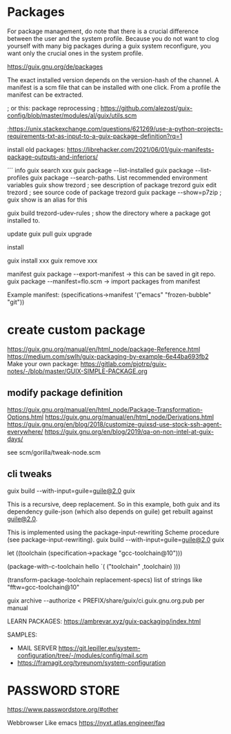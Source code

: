 # Packages

For package management, do note that there is a crucial difference between the user and the system profile. 
Because you do not want to clog yourself with many big packages during a guix system reconfigure, you want only the 
crucial ones in the system profile.


https://guix.gnu.org/de/packages

The exact installed version depends on the version-hash of the channel.
A manifest is a scm file that can be installed with one click. From a profile the manifest can be extracted.

; or this: package reprocessing
; https://github.com/alezost/guix-config/blob/master/modules/al/guix/utils.scm



;https://unix.stackexchange.com/questions/621269/use-a-python-projects-requirements-txt-as-input-to-a-guix-package-definition?rq=1


install old packages:
https://librehacker.com/2021/06/01/guix-manifests-package-outputs-and-inferiors/

´´´
info
guix search xxx
guix package --list-installed
guix package --list-profiles
guix package --search-paths. List recommended environment variables
guix show trezord   ; see description of package trezord
guix edit trezord   ; see source code of package trezord
guix package --show=p7zip   ; guix show is an alias for this



guix build trezord-udev-rules   ; show the directory where a package got installed to.

update
guix pull
guix upgrade

install

guix install xxx
guix remove xxx

manifest
guix package --export-manifest     → this can be saved in git repo.
guix package --manifest=flo.scm       -> import packages from manifest

Example manifest:
(specifications->manifest '("emacs" "frozen-bubble" "git"))

# create custom package

https://guix.gnu.org/manual/en/html_node/package-Reference.html
https://medium.com/swlh/guix-packaging-by-example-6e44ba693fb2
Make your own package:
https://gitlab.com/pjotrp/guix-notes/-/blob/master/GUIX-SIMPLE-PACKAGE.org


## modify package definition

https://guix.gnu.org/manual/en/html_node/Package-Transformation-Options.html
https://guix.gnu.org/manual/en/html_node/Derivations.html
https://guix.gnu.org/en/blog/2018/customize-guixsd-use-stock-ssh-agent-everywhere/
https://guix.gnu.org/en/blog/2019/qa-on-non-intel-at-guix-days/

see scm/gorilla/tweak-node.scm

## cli tweaks

guix build --with-input=guile=guile@2.0 guix

This is a recursive, deep replacement. So in this example, both guix and its dependency guile-json (which also depends on guile) get rebuilt against guile@2.0.

This is implemented using the package-input-rewriting Scheme procedure (see package-input-rewriting). 
guix build --with-input=guile=guile@2.0 guix


 let ((toolchain (specification->package "gcc-toolchain@10")))
  
  (package-with-c-toolchain 
     hello `(
               ("toolchain" ,toolchain)
            )))


(transform-package-toolchain replacement-specs)
list of strings like \"fftw=gcc-toolchain@10\"


guix archive --authorize < PREFIX/share/guix/ci.guix.gnu.org.pub per manual


LEARN PACKAGES:
https://ambrevar.xyz/guix-packaging/index.html


SAMPLES:
- MAIL SERVER https://git.lepiller.eu/system-configuration/tree/-/modules/config/mail.scm
- https://framagit.org/tyreunom/system-configuration


# PASSWORD STORE

https://www.passwordstore.org/#other







Webbrowser Like emacs
https://nyxt.atlas.engineer/faq